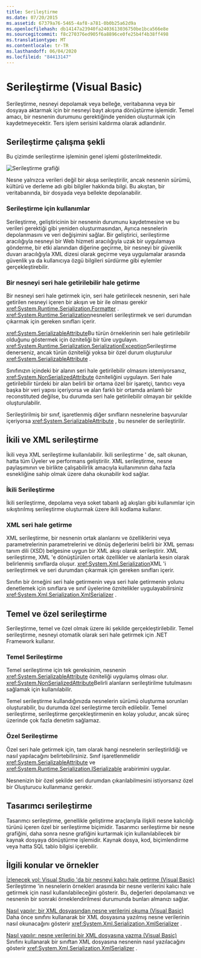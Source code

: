 ```yaml
---
title: Serileştirme
ms.date: 07/20/2015
ms.assetid: 67379a76-5465-4af8-a781-0b0b25a62d9a
ms.openlocfilehash: db14147a23940fa2403613036750be1bca566e8e
ms.sourcegitcommit: f8c270376ed905f6a8896ce0fe25b4f4b38ff498
ms.translationtype: MT
ms.contentlocale: tr-TR
ms.lasthandoff: 06/04/2020
ms.locfileid: "84413147"
---
```

# <a name="serialization-visual-basic"></a>Serileştirme (Visual Basic)
Serileştirme, nesneyi depolamak veya belleğe, veritabanına veya bir dosyaya aktarmak için bir nesneyi bayt akışına dönüştürme işlemidir. Temel amacı, bir nesnenin durumunu gerektiğinde yeniden oluşturmak için kaydetmeyecektir. Ters işlem serisini kaldırma olarak adlandırılır.  
  
## <a name="how-serialization-works"></a>Serileştirme çalışma şekli  
 Bu çizimde serileştirme işleminin genel işlemi gösterilmektedir.  
  
![Serileştirme grafiği](./media/index/serialization-process.gif)
  
 Nesne yalnızca verileri değil bir akışa serileştirilir, ancak nesnenin sürümü, kültürü ve derleme adı gibi bilgiler hakkında bilgi. Bu akıştan, bir veritabanında, bir dosyada veya bellekte depolanabilir.  
  
### <a name="uses-for-serialization"></a>Serileştirme için kullanımlar  
 Serileştirme, geliştiricinin bir nesnenin durumunu kaydetmesine ve bu verileri gerektiği gibi yeniden oluşturmasından, Ayrıca nesnelerin depolanmasını ve veri değişimini sağlar. Bir geliştirici, serileştirme aracılığıyla nesneyi bir Web hizmeti aracılığıyla uzak bir uygulamaya gönderme, bir etki alanından diğerine geçirme, bir nesneyi bir güvenlik duvarı aracılığıyla XML dizesi olarak geçirme veya uygulamalar arasında güvenlik ya da kullanıcıya özgü bilgileri sürdürme gibi eylemler gerçekleştirebilir.  
  
### <a name="making-an-object-serializable"></a>Bir nesneyi seri hale getirilebilir hale getirme  
 Bir nesneyi seri hale getirmek için, seri hale getirilecek nesnenin, seri hale getirilen nesneyi içeren bir akışın ve bir ile olması gerekir <xref:System.Runtime.Serialization.Formatter> . <xref:System.Runtime.Serialization>nesneleri serileştirmek ve seri durumdan çıkarmak için gereken sınıfları içerir.  
  
 <xref:System.SerializableAttribute>Bu türün örneklerinin seri hale getirilebilir olduğunu göstermek için özniteliği bir türe uygulayın. <xref:System.Runtime.Serialization.SerializationException>Serileştirme denerseniz, ancak türün özniteliği yoksa bir özel durum oluşturulur <xref:System.SerializableAttribute> .  
  
 Sınıfınızın içindeki bir alanın seri hale getirilebilir olmasını istemiyorsanız, <xref:System.NonSerializedAttribute> özniteliğini uygulayın. Seri hale getirilebilir türdeki bir alan belirli bir ortama özel bir işaretçi, tanıtıcı veya başka bir veri yapısı içeriyorsa ve alan farklı bir ortamda anlamlı bir reconstituted değilse, bu durumda seri hale getirilebilir olmayan bir şekilde oluşturulabilir.  
  
 Serileştirilmiş bir sınıf, işaretlenmiş diğer sınıfların nesnelerine başvurular içeriyorsa <xref:System.SerializableAttribute> , bu nesneler de serileştirilir.  
  
## <a name="binary-and-xml-serialization"></a>İkili ve XML serileştirme  
 İkili veya XML serileştirme kullanılabilir. İkili serileştirme ' de, salt okunan, hatta tüm Üyeler ve performans geliştirilir. XML serileştirme, nesne paylaşımının ve birlikte çalışabilirlik amacıyla kullanımının daha fazla esnekliğine sahip olmak üzere daha okunabilir kod sağlar.  
  
### <a name="binary-serialization"></a>İkili Serileştirme  
 İkili serileştirme, depolama veya soket tabanlı ağ akışları gibi kullanımlar için sıkıştırılmış serileştirme oluşturmak üzere ikili kodlama kullanır.  
  
### <a name="xml-serialization"></a>XML seri hale getirme  
 XML serileştirme, bir nesnenin ortak alanlarını ve özelliklerini veya parametrelerinin parametrelerini ve dönüş değerlerini belirli bir XML şeması tanım dili (XSD) belgesine uygun bir XML akışı olarak serileştirir. XML serileştirme, XML 'e dönüştürülen ortak özellikler ve alanlarla kesin olarak belirlenmiş sınıflarda oluşur. <xref:System.Xml.Serialization>XML 'i serileştirmek ve seri durumdan çıkarmak için gereken sınıfları içerir.  
  
 Sınıfın bir örneğini seri hale getirmenin veya seri hale getirmenin yolunu denetlemek için sınıflara ve sınıf üyelerine öznitelikler uygulayabilirsiniz <xref:System.Xml.Serialization.XmlSerializer> .  
  
## <a name="basic-and-custom-serialization"></a>Temel ve özel serileştirme  
 Serileştirme, temel ve özel olmak üzere iki şekilde gerçekleştirilebilir. Temel serileştirme, nesneyi otomatik olarak seri hale getirmek için .NET Framework kullanır.  
  
### <a name="basic-serialization"></a>Temel Serileştirme  
 Temel serileştirme için tek gereksinim, nesnenin <xref:System.SerializableAttribute> özniteliği uygulamış olması olur. <xref:System.NonSerializedAttribute>Belirli alanların serileştirilme tutulmasını sağlamak için kullanılabilir.  
  
 Temel serileştirme kullandığınızda nesnelerin sürümü oluşturma sorunları oluşturabilir, bu durumda özel serileştirme tercih edilebilir. Temel serileştirme, serileştirme gerçekleştirmenin en kolay yoludur, ancak süreç üzerinde çok fazla denetim sağlamaz.  
  
### <a name="custom-serialization"></a>Özel Serileştirme  
 Özel seri hale getirmek için, tam olarak hangi nesnelerin serileştirildiği ve nasıl yapılacağını belirtebilirsiniz. Sınıf işaretlenmelidir <xref:System.SerializableAttribute> ve <xref:System.Runtime.Serialization.ISerializable> arabirimini uygular.  
  
 Nesnenizin bir özel şekilde seri durumdan çıkarılabilmesini istiyorsanız özel bir Oluşturucu kullanmanız gerekir.  
  
## <a name="designer-serialization"></a>Tasarımcı serileştirme  
 Tasarımcı serileştirme, genellikle geliştirme araçlarıyla ilişkili nesne kalıcılığı türünü içeren özel bir serileştirme biçimidir. Tasarımcı serileştirme bir nesne grafiğini, daha sonra nesne grafiğini kurtarmak için kullanılabilecek bir kaynak dosyaya dönüştürme işlemidir. Kaynak dosya, kod, biçimlendirme veya hatta SQL tablo bilgisi içerebilir.  
  
## <a name="related-topics-and-examples"></a><a name="BKMK_RelatedTopics"></a>İlgili konular ve örnekler  
 [İzlenecek yol: Visual Studio 'da bir nesneyi kalıcı hale getirme (Visual Basic)](walkthrough-persisting-an-object-in-visual-studio.md)  
 Serileştirme 'in nesnelerin örnekleri arasında bir nesne verilerini kalıcı hale getirmek için nasıl kullanılabileceğini gösterir. Bu, değerleri depolamanızı ve nesnenin bir sonraki örneklendirilmesi durumunda bunları almanızı sağlar.  
  
 [Nasıl yapılır: bir XML dosyasından nesne verilerini okuma (Visual Basic)](how-to-read-object-data-from-an-xml-file.md)  
 Daha önce sınıfını kullanarak bir XML dosyasına yazılmış nesne verilerinin nasıl okunacağını gösterir <xref:System.Xml.Serialization.XmlSerializer> .  
  
 [Nasıl yapılır: nesne verilerini bir XML dosyasına yazma (Visual Basic)](how-to-write-object-data-to-an-xml-file.md)  
 Sınıfını kullanarak bir sınıftan XML dosyasına nesnenin nasıl yazılacağını gösterir <xref:System.Xml.Serialization.XmlSerializer> .
